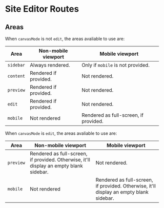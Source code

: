 # Site Editor Routes

## Areas

When `canvasMode` is not `edit`, the areas avaliable to use are:

| Area | Non-mobile viewport | Mobile viewport |
| --- | --- | --- |
| `sidebar` | Always rendered. | Only if `mobile` is not provided. |
| `content` | Rendered if provided. | Not rendered. |
| `preview` | Rendered if provided. | Not rendered. |
| `edit` | Rendered if provided. | Not rendered. |
| `mobile` | Not rendered | Rendered as full-screen, if provided. |

When `canvasMode` is `edit`, the areas avaliable to use are:

| Area | Non-mobile viewport | Mobile viewport |
| --- | --- | --- |
| `preview` | Rendered as full-screen, if provided. Otherwise, it'll display an empty blank sidebar. | Not rendered. |
| `mobile` | Not rendered | Rendered as full-screen, if provided. Otherwise, it'll display an empty blank sidebar. |
